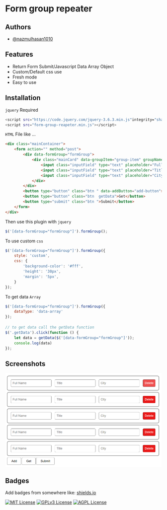 

# Form group repeater


## Authors

- [@nazmulhasan1010](https://www.github.com/nazmulhasan1010)


## Features

- Return Form Submit/Javascript Data Array Object
- Custom/Default css use
- Fresh mode
- Easy to use


## Installation
``` jquery ``` Required
```bash
<script src="https://code.jquery.com/jquery-3.6.3.min.js"integrity="sha256-pvPw+upLPUjgMXY0G+8O0xUf+/Im1MZjXxxgOcBQBXU=" crossorigin="anonymous"></script>
<script src="form-group-reapeter.min.js"></script>
```
``` HTML ``` File like ...
```html
<div class="mainContainer">
    <form action="" method="post">
        <div data-formGroup="formGroup">
            <div class="mainCard" data-groupItem="group-item" groupName="employs">
                <input class="inputField" type="text" placeholder="Full Name" data-name="name"/>
                <input class="inputField" type="text" placeholder="Title" data-name="title"/>
                <input class="inputField" type="text" placeholder="City" data-name="city"/>
            </div>
        </div>
        <button type="button" class="btn " data-addButton="add-button">Add</button>
        <button type="button" class="btn  getData">Get</button>
        <button type="submit" class="btn ">Submit</button>
    </form>
</div>
```
Then use this plugin with ``` jquery ```
```javascript
$('[data-formGroup="formGroup"]').formGroup();
```
To use custom ```css``` 
```javascript
$('[data-formGroup="formGroup"]').formGroup({
    style: 'custom',
    css: {
        'background-color': '#fff',
        'height': '30px',
        'margin': '5px',
    }
});
```
To get data  ``` Array ``` 
```javascript
$('[data-formGroup="formGroup"]').formGroup({
    dataType: 'data-array'
});

// to get data call the getData function
$('.getData').click(function () {
    let data = getData($('[data-formGroup="formGroup"]'));
    console.log(data)
});
```
## Screenshots

![App Screenshot](form-group.png)


## Badges

Add badges from somewhere like: [shields.io](https://shields.io/)

[![MIT License](https://img.shields.io/badge/License-MIT-green.svg)](https://choosealicense.com/licenses/mit/)
[![GPLv3 License](https://img.shields.io/badge/License-GPL%20v3-yellow.svg)](https://opensource.org/licenses/)
[![AGPL License](https://img.shields.io/badge/license-AGPL-blue.svg)](http://www.gnu.org/licenses/agpl-3.0)

